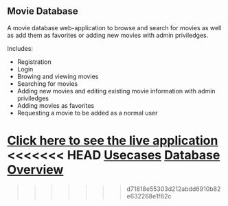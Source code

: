 ## Movie Database

A movie database web-application to browse and search for movies as well 
as add them as favorites or adding new movies with admin priviledges.

Includes:
* Registration
* Login
* Browing and viewing movies
* Searching for movies
* Adding new movies and editing existing movie information with admin 
priviledges
* Adding movies as favorites
* Requesting a movie to be added as a normal user

[Click here to see the live application](https://movie-database-hy-2018.herokuapp.com)
<<<<<<< HEAD
[Usecases](https://github.com/Zentryn/MovieDatabase/documentation/Usecases.md)
[Database Overview](https://github.com/Zentryn/MovieDatabase/documentation/Database.png)
=======
>>>>>>> d71818e55303d212abdd6910b82e632268e1f62c
